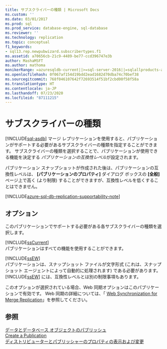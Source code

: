 ```yaml
---
title: サブスクライバーの種類 | Microsoft Docs
ms.custom: ''
ms.date: 03/01/2017
ms.prod: sql
ms.prod_service: database-engine, sql-database
ms.reviewer: ''
ms.technology: replication
ms.topic: conceptual
f1_keywords:
- sql13.rep.newpubwizard.subscribertypes.f1
ms.assetid: a70656cb-21c9-4489-be77-ccd396747e3b
author: MashaMSFT
ms.author: mathoma
monikerRange: =azuresqldb-current||>=sql-server-2016||=sqlallproducts-allversions
ms.openlocfilehash: 0f067af154d19bdd2ead1682d70dba74c70bef38
ms.sourcegitcommit: 768f046107642f72693514f51bf2cbd00f58f58a
ms.translationtype: HT
ms.contentlocale: ja-JP
ms.lasthandoff: 07/23/2020
ms.locfileid: "87111215"
---
```

# <a name="subscriber-types"></a>サブスクライバーの種類
[!INCLUDE[sql-asdb](../../includes/applies-to-version/sql-asdb.md)]
  マージ レプリケーションを使用すると、パブリケーションがサポートする必要があるサブスクライバーの種類を指定することができます。 サブスクライバーの種類を選択することで、パブリケーションが使用できる機能を決定する *パブリケーションの互換性レベル*が設定されます。  
  
 パブリケーション スナップショットが作成された後は、パブリケーションの互換性レベルは、 **[パブリケーションのプロパティ]** ダイアログ ボックスの **[全般]** ページ上で高く (より制限) することができますが、互換性レベルを低くすることはできません。  

[!INCLUDE[azure-sql-db-replication-supportability-note](../../includes/azure-sql-db-replication-supportability-note.md)]
  
## <a name="options"></a>オプション  
 このパブリケーションでサポートする必要がある各サブスクライバーの種類を選択します。  
  
 [!INCLUDE[ssCurrent](../../includes/sscurrent-md.md)]  
 パブリケーションはすべての機能を使用することができます。  
  
 [!INCLUDE[ssEW](../../includes/ssew-md.md)]  
 パブリケーションは、スナップショット ファイルが文字形式 (これは、スナップショット エージェントによって自動的に処理されます) である必要があります。 [!INCLUDE[ssEW](../../includes/ssew-md.md)] には、互換性レベルとは別の制限事項もあります。  
  
 このオプションが選択されている場合、Web 同期オプションはこのパブリケーションで有効です。 Web 同期の詳細については、「 [Web Synchronization for Merge Replication](../../relational-databases/replication/web-synchronization-for-merge-replication.md)」を参照してください。  
  
## <a name="see-also"></a>参照  
 [データとデータベース オブジェクトのパブリッシュ](../../relational-databases/replication/publish/publish-data-and-database-objects.md)   
 [Create a Publication](../../relational-databases/replication/publish/create-a-publication.md)   
 [ディストリビューターとパブリッシャーのプロパティの表示および変更](../../relational-databases/replication/view-and-modify-distributor-and-publisher-properties.md)   
  
  
